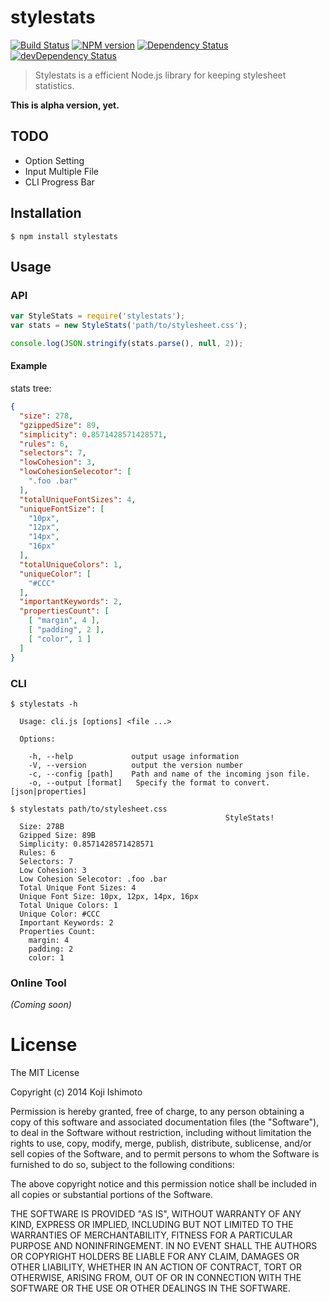 # stylestats 

[![Build Status](https://secure.travis-ci.org/t32k/stylestats.png?branch=master)](http://travis-ci.org/t32k/stylestats)
[![NPM version](https://badge.fury.io/js/stylestats.png)](http://badge.fury.io/js/stylestats)
[![Dependency Status](https://david-dm.org/t32k/stylestats.png)](https://david-dm.org/t32k/stylestats)
[![devDependency Status](https://david-dm.org/t32k/stylestats/dev-status.png)](https://david-dm.org/t32k/stylestats#info=devDependencies)

> Stylestats is a efficient Node.js library for keeping stylesheet statistics.

__This is alpha version, yet.__

## TODO
+ Option Setting
+ Input Multiple File
+ CLI Progress Bar

## Installation

```
$ npm install stylestats
```

## Usage

### API

```javascript
var StyleStats = require('stylestats');
var stats = new StyleStats('path/to/stylesheet.css');

console.log(JSON.stringify(stats.parse(), null, 2));
```

#### Example

stats tree:

```json
{
  "size": 278,
  "gzippedSize": 89,
  "simplicity": 0.8571428571428571,
  "rules": 6,
  "selectors": 7,
  "lowCohesion": 3,
  "lowCohesionSelecotor": [
    ".foo .bar"
  ],
  "totalUniqueFontSizes": 4,
  "uniqueFontSize": [
    "10px",
    "12px",
    "14px",
    "16px"
  ],
  "totalUniqueColors": 1,
  "uniqueColor": [
    "#CCC"
  ],
  "importantKeywords": 2,
  "propertiesCount": [
    [ "margin", 4 ],
    [ "padding", 2 ],
    [ "color", 1 ]
  ]
}
```


### CLI

```shell
$ stylestats -h

  Usage: cli.js [options] <file ...>

  Options:

    -h, --help             output usage information
    -V, --version          output the version number
    -c, --config [path]    Path and name of the incoming json file.
    -o, --output [format]   Specify the format to convert. [json|properties]
```

```shell
$ stylestats path/to/stylesheet.css
                                                StyleStats!
  Size: 278B
  Gzipped Size: 89B
  Simplicity: 0.8571428571428571
  Rules: 6
  Selectors: 7
  Low Cohesion: 3
  Low Cohesion Selecotor: .foo .bar
  Total Unique Font Sizes: 4
  Unique Font Size: 10px, 12px, 14px, 16px
  Total Unique Colors: 1
  Unique Color: #CCC
  Important Keywords: 2
  Properties Count:
    margin: 4
    padding: 2
    color: 1
```


### Online Tool

_(Coming soon)_


# License

The MIT License

Copyright (c) 2014 Koji Ishimoto

Permission is hereby granted, free of charge, to any person obtaining a copy
of this software and associated documentation files (the "Software"), to deal
in the Software without restriction, including without limitation the rights
to use, copy, modify, merge, publish, distribute, sublicense, and/or sell
copies of the Software, and to permit persons to whom the Software is
furnished to do so, subject to the following conditions:

The above copyright notice and this permission notice shall be included in
all copies or substantial portions of the Software.

THE SOFTWARE IS PROVIDED "AS IS", WITHOUT WARRANTY OF ANY KIND, EXPRESS OR
IMPLIED, INCLUDING BUT NOT LIMITED TO THE WARRANTIES OF MERCHANTABILITY,
FITNESS FOR A PARTICULAR PURPOSE AND NONINFRINGEMENT. IN NO EVENT SHALL THE
AUTHORS OR COPYRIGHT HOLDERS BE LIABLE FOR ANY CLAIM, DAMAGES OR OTHER
LIABILITY, WHETHER IN AN ACTION OF CONTRACT, TORT OR OTHERWISE, ARISING FROM,
OUT OF OR IN CONNECTION WITH THE SOFTWARE OR THE USE OR OTHER DEALINGS IN
THE SOFTWARE.
